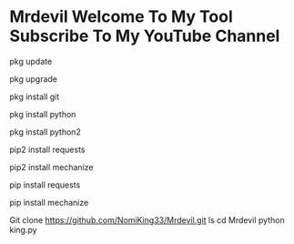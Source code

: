 # Mrdevil    Welcome To My Tool Subscribe To My YouTube Channel 


pkg update

pkg upgrade 

pkg install git

pkg install python

pkg install python2 

pip2 install requests

pip2 install mechanize

pip install requests

pip install mechanize

Git clone https://github.com/NomiKing33/Mrdevil.git
ls
cd Mrdevil
python king.py
